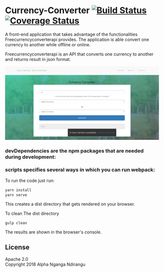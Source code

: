 # Currency-Converter [![Build Status](https://travis-ci.org/bl4ck4ndbr0wn/Currency-Converter.svg?branch=master)](https://travis-ci.org/bl4ck4ndbr0wn/Currency-Converter) [![Coverage Status](https://coveralls.io/repos/github/bl4ck4ndbr0wn/Currency-Converter/badge.svg?branch=master)](https://coveralls.io/github/bl4ck4ndbr0wn/Currency-Converter?branch=master)

A front-end application that takes advantage of the functionalities Freecurrencyconverterapi provides. The application is able convert one currency to another while offline or online.

Freecurrencyconverterapi is an API that converts one currency to another and returns result in json format.

![App screenshot](https://github.com/bl4ck4ndbr0wn/Currency-Converter/blob/master/src/images/CConverter.png)

### devDependencies are the npm packages that are needed during development:

### scripts specifies several ways in which you can run webpack:

To run the code just run:

```
yarn install
yarn serve
```

This creates a dist directory that gets rendered on your browser.

To clean The dist directory

```
gulp clean
```

The results are shown in the browser's console.

## License

Apache 2.0  
Copyright 2018 Alpha Nganga Ndirangu
